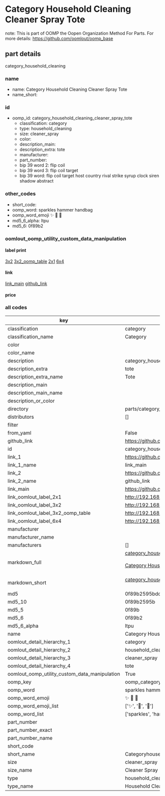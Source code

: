 # Category Household Cleaning Cleaner Spray Tote  

note: This is part of OOMP the Oopen Organization Method For Parts. For more details: https://github.com/oomlout/oomp_base

##  part details



category_household_cleaning

### name
* name: Category Household Cleaning Cleaner Spray Tote
* name_short: 
### id
* oomp_id: category_household_cleaning_cleaner_spray_tote
  * classification: category
  * type: household_cleaning
  * size: cleaner_spray
  * color: 
  * description_main: 
  * description_extra: tote
  * manufacturer: 
  * part_number: 
  * bip 39 word 2: flip coil
  * bip 39 word 3: flip coil target
  * bip 39 word: flip coil target host country rival strike syrup clock siren shadow abstract

### other_codes
* short_code: 
* oomp_word: sparkles hammer handbag
* oomp_word_emoji :sparkles: :hammer: :handbag:
* md5_6_alpha: ltpu
* md5_6: 0f89b2






### oomlout_oomp_utility_custom_data_manipulation
#### label print
[3x2](http://192.168.1.245:1112/?label=oomp%20ltpu)
[3x2_oomp_table](http://192.168.1.107:1112/?label=oomp%20ltpu)
[2x1](http://192.168.1.242:1112/?label=oomp%20ltpu)
[6x4](http://192.168.1.55:1112/?label=oomp%20ltpu)    

#### link

[link_main](https://github.com/oomlout/oomlout_oomp_current_version_messy/tree/main/parts/category_household_cleaning_cleaner_spray_tote) [github_link](https://github.com/oomlout/oomlout_oomp_part_src/tree/main/parts/category_household_cleaning_cleaner_spray_tote)                             

#### price







### all codes 
| key | value |  
| --- | --- |  
| classification | category |  
| classification_name | Category |  
| color |  |  
| color_name |  |  
| description | category_household_cleaning |  
| description_extra | tote |  
| description_extra_name | Tote |  
| description_main |  |  
| description_main_name |  |  
| description_or_color |   |  
| directory | parts/category_household_cleaning_cleaner_spray_tote |  
| distributors | [] |  
| filter |  |  
| from_yaml | False |  
| github_link | https://github.com/oomlout/oomlout_oomp_part_src/tree/main/parts/category_household_cleaning_cleaner_spray_tote |  
| id | category_household_cleaning_cleaner_spray_tote |  
| link_1 | https://github.com/oomlout/oomlout_oomp_current_version_messy/tree/main/parts/category_household_cleaning_cleaner_spray_tote |  
| link_1_name | link_main |  
| link_2 | https://github.com/oomlout/oomlout_oomp_part_src/tree/main/parts/category_household_cleaning_cleaner_spray_tote |  
| link_2_name | github_link |  
| link_main | https://github.com/oomlout/oomlout_oomp_current_version_messy/tree/main/parts/category_household_cleaning_cleaner_spray_tote |  
| link_oomlout_label_2x1 | http://192.168.1.242:1112/?label=oomp%20ltpu |  
| link_oomlout_label_3x2 | http://192.168.1.245:1112/?label=oomp%20ltpu |  
| link_oomlout_label_3x2_oomp_table | http://192.168.1.107:1112/?label=oomp%20ltpu |  
| link_oomlout_label_6x4 | http://192.168.1.55:1112/?label=oomp%20ltpu |  
| manufacturer |  |  
| manufacturer_name |  |  
| manufacturers | [] |  
| markdown_full | [category_household_cleaning_cleaner_spray_tote](https://github.com/oomlout/oomlout_oomp_current_version_messy/tree/main/parts/category_household_cleaning_cleaner_spray_tote)<br>[](https://github.com/oomlout/oomlout_oomp_current_version_messy/tree/main/parts/category_household_cleaning_cleaner_spray_tote)<br>[Category Household Cleaning Cleaner Spray Tote](https://github.com/oomlout/oomlout_oomp_current_version_messy/tree/main/parts/category_household_cleaning_cleaner_spray_tote)<br><br> |  
| markdown_short | [category_household_cleaning_cleaner_spray_tote](https://github.com/oomlout/oomlout_oomp_current_version_messy/tree/main/parts/category_household_cleaning_cleaner_spray_tote)<br><br> |  
| md5 | 0f89b2595bdcbae2ea9886e1bbcb52c8 |  
| md5_10 | 0f89b2595b |  
| md5_5 | 0f89b |  
| md5_6 | 0f89b2 |  
| md5_6_alpha | ltpu |  
| name | Category Household Cleaning Cleaner Spray Tote |  
| oomlout_detail_hierarchy_1 | category |  
| oomlout_detail_hierarchy_2 | household_cleaning |  
| oomlout_detail_hierarchy_3 | cleaner_spray |  
| oomlout_detail_hierarchy_4 | tote |  
| oomlout_oomp_utility_custom_data_manipulation | True |  
| oomp_key | oomp_category_household_cleaning_cleaner_spray_tote |  
| oomp_word | sparkles hammer handbag |  
| oomp_word_emoji | :sparkles: :hammer: :handbag: |  
| oomp_word_emoji_list | [':sparkles:', ':hammer:', ':handbag:'] |  
| oomp_word_list | ['sparkles', 'hammer', 'handbag'] |  
| part_number |  |  
| part_number_exact |  |  
| part_number_name |  |  
| short_code |  |  
| short_name | Categoryhouseholdcleaning |  
| size | cleaner_spray |  
| size_name | Cleaner Spray |  
| type | household_cleaning |  
| type_name | Household Cleaning |  
